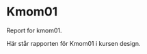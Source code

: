 Kmom01
===============================

Report for kmom01.

Här står rapporten för Kmom01 i kursen design.
